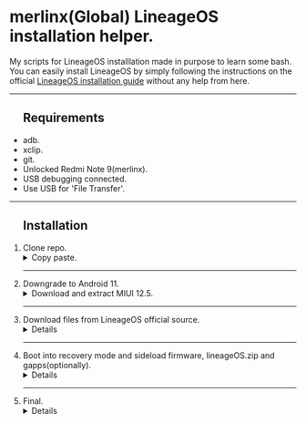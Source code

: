 <h1>merlinx(Global) LineageOS installation helper.</h1>
My scripts for LineageOS installlation made in purpose to learn some bash. You can easily install LineageOS by simply following the instructions on the official <a href="https://wiki.lineageos.org/devices/merlinx/install/#" target="_blank">LineageOS installation guide</a> without any help from here.
<hr>
<ul>
  <h2>Requirements</h2>
  <li>adb.</li>
  <li>xclip.</li>
  <li>git.</li>
  <li>Unlocked Redmi Note 9(merlinx).</li>
  <li>USB debugging connected.</li>
  <li>Use USB for 'File Transfer'.</li>
</ul>
<hr>
<ol>
 <h2>Installation</h2>
<li>Clone repo.</li>
<details>
  <summary>Copy paste.</summary>
  <ol>  
  <li>

  ```bash
  cd $HOME
  ```
  </li>
  <li>

  ```bash
  git clone https://github.com/hyperavtr/merlinx-LineageOS-installation-helper.git
  ```
  </li>
  <li>

  ```bash
  cd merlinx-LineageOS-installation-helper
  ```
  </li>

  </ol>
</details>
<hr>
<li>Downgrade to Android 11.</li>
<details>
<summary>Download and extract MIUI 12.5.</summary>
<ol>
  <li><a href="https://mega.nz/file/sPM1iKhJ#wpmeRCT7auMb1mmGI7j6JPnF9vqydEjVWNgbxa86leA" target="_blank">Download MIUI 12.5 Global.</a></li>
  <br>
  <li>
    
  ```bash
  tar -xvf merlin_global_images_V12.5.4.0.RJOMIXM_20220325.0000.00_11.0_global.tar.bz2 -C ~/LineageOS
  ```
  </li>

<details>
  <summary>Make scripts executable.(Optional, just to be sure.)</summary>
<ol>
  <li>
    
  ```bash
  sudo chmod u+x 12540-miui.sh
  ```
  </li>
  <li>

  ```bash
  sudo chmod u+x boot_into_recovery.sh
  ```
  </li>
  <li>
    
  ```bash
  sudo chmod u+x merlin_global_images_V12.5.4.0.RJOMIXM_20220325.0000.00_11.0_global/flash_all.sh
  ```
  </li>
    
</ol>
</details>
<li>
  <p>Launch script & follow to the instructions.<p>
    
  ```bash
  ./12540-miui.sh  
  ```
</li>
</ol>
</details>
<hr>
<li>Download files from LineageOS official source.</li>
<details>
  <summary>Details</summary>
  <a href="https://download.lineageos.org/devices/merlinx/builds" target="_blank">Download LineageOS</a>
  <br>

<figure>
  
  ![alt text](https://github.com/hyperavtr/merlinx-LineageOS-installation-helper/blob/main/assets/images/LineageOSDownload.png?raw=true)
  <figcaption>
    <ol>
      <li>lineage-[ver.(20)-date]-nightly-merlinx-signed.zip</li>
      <li>boot.img(Optional for Magisk)</li>
      <li>recovery.img</li>
    </ol>
  </figcaption>
</figure>

<br>

<a href="https://wiki.lineageos.org/gapps/" target="_blank">Download Gapps</a>
<br>

<figure>
  
  ![alt text](https://github.com/hyperavtr/merlinx-LineageOS-installation-helper/blob/main/assets/images/Gapps.png?raw=true)
  <figcaption>
    <p>LineageOS [ver.(20)] (Android [ver.(13)]) (optional)</p>
  </figcaption>
<figure>
  
</details>
<hr>
<li>Boot into recovery mode and sideload firmware, lineageOS.zip and gapps(optionally).</li>
<details>
  <summary>Details</summary>
  <ol>
    <li>
      <p>Launch script.</p>
      
  ```bash
  ./boot_into_recovery.sh
  ```
  </li>
  <li>.lineageos installation in recovery mode: 
    <ol>
	<li>Now tap Factory Reset, then Format data / factory reset and continue with the formatting process.
	 This will remove encryption and delete all files stored in the internal storage, as well as format your cache partition (if you have one).</li>
	<li>Return to the main menu.</li>
  <li>Sideload the LineageOS .zip package but do not reboot before you read/followed the rest of the instructions!
		On the device, select “Apply Update”, then “Apply from ADB” to begin sideload.
		On the host machine, sideload the package using: 
  <ol>
    <li>
      
  ```bash
    adb -d sideload ./firmwares/fw_12540.zip 
  ```
  </li>
  <li>
    
  ```bash
    adb -d sideload lineageosname.zip.
  ```
  </li>
  <li>
    
  ```bash
    adb -d sideload mindthegapps.zip
  ```
  </li>
  </ol>
  </li>
    </ol>
</li>

  </ol>
  
</details>
<hr>
<li>Final.</li>
<details>
  <summary>Details</summary>
  <p>Once you have installed everything successfully, you can now reboot your device into the OS for the first time!</p>
  <p>Click the back arrow in the top left of the screen, then “Reboot system now”.</p>
</details>
</ol>
